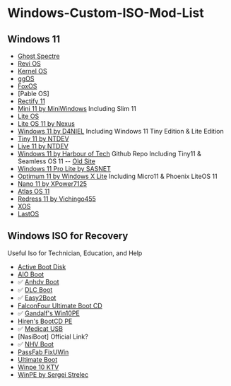 # Windows-Custom-ISO-Mod-List
## Windows 11 
- [Ghost Spectre](https://www.youtube.com/@GHOSTSPECTRE)
- [Revi OS](https://revi.cc/)
- [Kernel OS](https://github.com/Velytics/KernelOS)
- [ggOS]()
- [FoxOS](https://theultimatefoxos.dev/)
- [Pable OS]
- [Rectify 11](https://github.com/Rectify11/Installer)
- [Mini 11 by MiniWindows](https://github.com/mini-windows) Including Slim 11
- [Lite OS](https://github.com/LiteWinOS)
- [Lite OS 11 by Nexus](https://nexusliteos.blogspot.com/?m=1)
- [Windows 11 by D4NIEL](https://itsd4nny.wixsite.com/home/) Including Windows 11 Tiny Edition & Lite Edition
- [Tiny 11 by NTDEV](https://archive.org/details/tiny-11_202302)
- [Live 11 by NTDEV](https://archive.org/details/live-11-mbr)
- [Windows 11 by Harbour of Tech](https://github.com/neelkalpa/InnovPerch) Github Repo Including Tiny11 & Seamless OS 11
-- [Old Site](https://harbouroftech.blogspot.com/?m=1)
- [Windows 11 Pro Lite by SASNET](https://sasnet.ovh)
- [Optimum 11 by Windows X Lite](https://windowsxlite.com/) Including Micro11 & Phoenix LiteOS 11
- [Nano 11 by XPower7125](https://xpower7125.wixsite.com/nano11)
- [Atlas OS 11](https://atlasos.net/)
- [Redress 11 by Vichingo455](https://archive.org/details/Windows10.1)
- [XOS](https://github.com/imribiy)
- [LastOS](https://www.lastos.org/forum/index.php?forums/last11.212/)
## Windows ISO for Recovery
Useful Iso for Technician, Education, and Help
- [Active Boot Disk](https://www.boot-disk.com/index.html)
- [AIO Boot](https://www.aioboot.com/en/)
- ✅ [Anhdv Boot](https://anhdvboot.com/en/)
- ✅ [DLC Boot](https://dlcboot.com/)
- ✅ [Easy2Boot](https://easy2boot.xyz/)
- [FalconFour Ultimate Boot CD](http://falconfour.com/)
- ✅ [Gandalf's Win10PE](http://windowsmatters.com/)
- [Hiren's BootCD PE](https://www.hirensbootcd.org/)
- ✅ [Medicat USB](https://medicatusb.com/)
- [NasiBoot] Official Link?
- ✅ [NHV Boot](https://nhvboot.com/)
- [PassFab FixUWin](https://www.passfab.com/products/fix-windows.html)
- [Ultimate Boot](https://www.ultimatebootcd.com/)
- [Winpe 10 KTV](https://winpe10ktv.blogspot.com/)
- [WinPE by Sergei Strelec](https://sergeistrelec.name)
